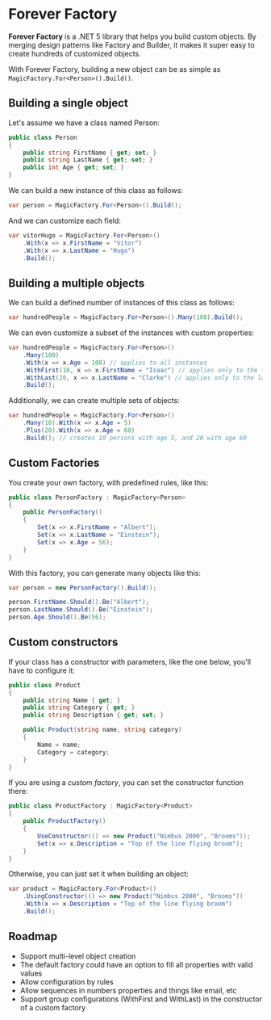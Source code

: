 # Forever Factory

**Forever Factory** is a .NET 5 library that helps you build custom objects. By merging design patterns like Factory and Builder, it makes it super easy to create hundreds of customized objects.

With Forever Factory, building a new object can be as simple as `MagicFactory.For<Person>().Build()`.

## Building a single object

Let's assume we have a class named Person:

```csharp
public class Person
{
    public string FirstName { get; set; }
    public string LastName { get; set; }
    public int Age { get; set; }
}
```

We can build a new instance of this class as follows:

```csharp
var person = MagicFactory.For<Person>().Build();
```

And we can customize each field:

```csharp
var vitorHugo = MagicFactory.For<Person>()
    .With(x => x.FirstName = "Vitor")
    .With(x => x.LastName = "Hugo")
    .Build();
```

## Building a multiple objects

We can build a defined number of instances of this class as follows:

```csharp
var hundredPeople = MagicFactory.For<Person>().Many(100).Build();
```

We can even customize a subset of the instances with custom properties:

```csharp
var hundredPeople = MagicFactory.For<Person>()
    .Many(100)
    .With(x => x.Age = 100) // applies to all instances
    .WithFirst(10, x => x.FirstName = "Isaac") // applies only to the first 10 instances
    .WithLast(20, x => x.LastName = "Clarke") // applies only to the last 20 instances
    .Build();
```

Additionally, we can create multiple sets of objects:

```csharp
var hundredPeople = MagicFactory.For<Person>()
    .Many(10).With(x => x.Age = 5)
    .Plus(20).With(x => x.Age = 60)
    .Build(); // creates 10 persons with age 5, and 20 with age 60
```

## Custom Factories

You create your own factory, with predefined rules, like this:

```csharp
public class PersonFactory : MagicFactory<Person>
{
    public PersonFactory()
    {
        Set(x => x.FirstName = "Albert");
        Set(x => x.LastName = "Einstein");
        Set(x => x.Age = 56);
    }
}
```

With this factory, you can generate many objects like this:

```csharp
var person = new PersonFactory().Build();

person.FirstName.Should().Be("Albert");
person.LastName.Should().Be("Einstein");
person.Age.Should().Be(56);
```

## Custom constructors

If your class has a constructor with parameters, like the one below, you'll have to configure it:

```csharp
public class Product
{
    public string Name { get; }
    public string Category { get; }
    public string Description { get; set; }

    public Product(string name, string category)
    {
        Name = name;
        Category = category;
    }
}
```

If you are using a *custom factory*, you can set the constructor function there:

```csharp
public class ProductFactory : MagicFactory<Product>
{
    public ProductFactory()
    {
        UseConstructor(() => new Product("Nimbus 2000", "Brooms"));
        Set(x => x.Description = "Top of the line flying broom");
    }
}
```

Otherwise, you can just set it when building an object:
```csharp
var product = MagicFactory.For<Product>()
    .UsingConstructor(() => new Product("Nimbus 2000", "Brooms"))
    .With(x => x.Description = "Top of the line flying broom")
    .Build();
```

## Roadmap

- Support multi-level object creation
- The default factory could have an option to fill all properties with valid values
- Allow configuration by rules
- Allow sequences in numbers properties and things like email, etc
- Support group configurations (WithFirst and WithLast) in the constructor of a custom factory
